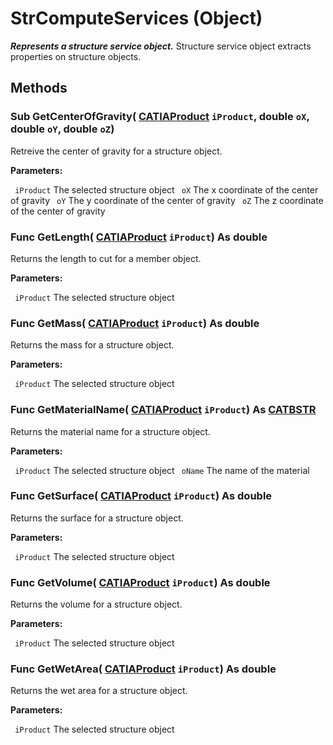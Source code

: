 # StrComputeServices (Object)

**_Represents a structure service object._**
Structure service object extracts properties on structure objects.

## Methods

### Sub **GetCenterOfGravity**( [CATIAProduct](../ProductStructureInterfaces/interface_Product_11223.md)  `iProduct`,  double  `oX`,  double  `oY`,  double  `oZ`)

Retreive the center of gravity for a structure object.

**Parameters:**

` iProduct`      The selected structure object
` oX`      The x coordinate of the center of gravity
` oY`      The y coordinate of the center of gravity
` oZ`      The z coordinate of the center of gravity

### Func **GetLength**( [CATIAProduct](../ProductStructureInterfaces/interface_Product_11223.md)  `iProduct`) As double

Returns the length to cut for a member object.

**Parameters:**

` iProduct`      The selected structure object

### Func **GetMass**( [CATIAProduct](../ProductStructureInterfaces/interface_Product_11223.md)  `iProduct`) As double

Returns the mass for a structure object.

**Parameters:**

` iProduct`      The selected structure object

### Func **GetMaterialName**( [CATIAProduct](../ProductStructureInterfaces/interface_Product_11223.md)  `iProduct`) As [CATBSTR](../System/typedef_CATBSTR_8129.md)

Returns the material name for a structure object.

**Parameters:**

` iProduct`      The selected structure object
` oName`      The name of the material

### Func **GetSurface**( [CATIAProduct](../ProductStructureInterfaces/interface_Product_11223.md)  `iProduct`) As double

Returns the surface for a structure object.

**Parameters:**

` iProduct`      The selected structure object

### Func **GetVolume**( [CATIAProduct](../ProductStructureInterfaces/interface_Product_11223.md)  `iProduct`) As double

Returns the volume for a structure object.

**Parameters:**

` iProduct`      The selected structure object

### Func **GetWetArea**( [CATIAProduct](../ProductStructureInterfaces/interface_Product_11223.md)  `iProduct`) As double

Returns the wet area for a structure object.

**Parameters:**

` iProduct`      The selected structure object